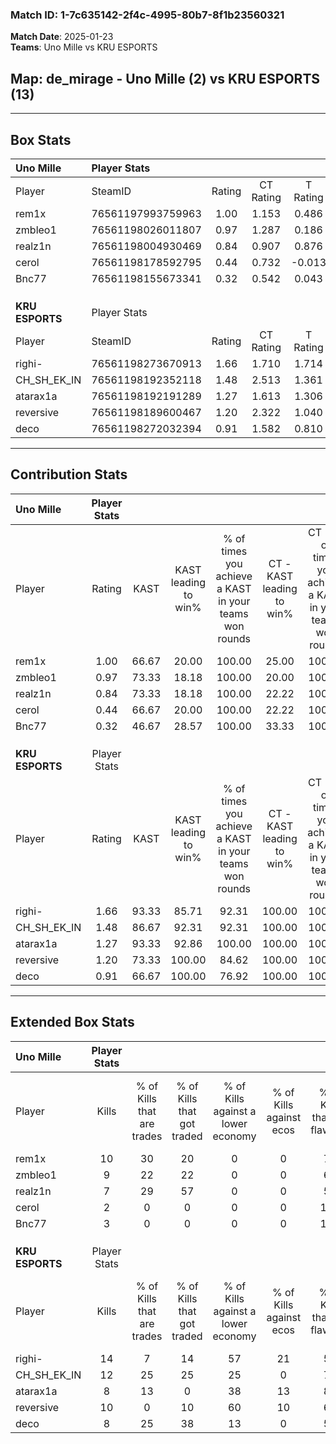 ### Match ID: 1-7c635142-2f4c-4995-80b7-8f1b23560321  
**Match Date**: 2025-01-23  
**Teams**: Uno Mille vs KRU ESPORTS  

## **Map**: de_mirage - Uno Mille (2) vs KRU ESPORTS (13)  
---  

## Box Stats  

| **Uno Mille**   | Player Stats      |        |           |          |       |      |       |         |        |      |     |
| :- | :- | :-: | :-: | :-: | :-: | :-: | :-: | :-: | :-: | :-: | :-: |
| Player          | SteamID           | Rating | CT Rating | T Rating | KAST  | ADR  | Kills | Assists | Deaths | K/D  | HS% |
| rem1x           | 76561197993759963 |  1.00  |   1.153   |  0.486   | 66.67 | 78.5 |  10   |    2    |   11   | 0.91 | 50  |
| zmbleo1         | 76561198026011807 |  0.97  |   1.287   |  0.186   | 73.33 | 61.7 |   9   |    2    |   10   | 0.90 | 33  |
| realz1n         | 76561198004930469 |  0.84  |   0.907   |  0.876   | 73.33 | 69.1 |   7   |    2    |   11   | 0.64 | 42  |
| cerol           | 76561198178592795 |  0.44  |   0.732   |  -0.013  | 66.67 | 35.2 |   2   |    3    |   10   | 0.20 | 50  |
| Bnc77           | 76561198155673341 |  0.32  |   0.542   |  0.043   | 46.67 | 31.9 |   3   |    0    |   10   | 0.30 | 33  |
|                 |                   |        |           |          |       |      |       |         |        |      |     |
|                 |                   |        |           |          |       |      |       |         |        |      |     |
|                 |                   |        |           |          |       |      |       |         |        |      |     |
| **KRU ESPORTS** | Player Stats      |        |           |          |       |      |       |         |        |      |     |
| Player          | SteamID           | Rating | CT Rating | T Rating | KAST  | ADR  | Kills | Assists | Deaths | K/D  | HS% |
| righi-          | 76561198273670913 |  1.66  |   1.710   |  1.714   | 93.33 | 93.9 |  14   |    3    |   6    | 2.33 | 71  |
| CH_SH_EK_IN     | 76561198192352118 |  1.48  |   2.513   |  1.361   | 86.67 | 85.9 |  12   |    5    |   6    | 2.00 | 50  |
| atarax1a        | 76561198192191289 |  1.27  |   1.613   |  1.306   | 93.33 | 62.1 |   8   |    2    |   4    | 2.00 | 25  |
| reversive       | 76561198189600467 |  1.20  |   2.322   |  1.040   | 73.33 | 71.7 |  10   |    2    |   6    | 1.67 | 80  |
| deco            | 76561198272032394 |  0.91  |   1.582   |  0.810   | 66.67 | 59.7 |   8   |    4    |   9    | 0.89 | 25  |
---  

## Contribution Stats  

| **Uno Mille**   | Player Stats |       |                      |                                                        |                           |                                                             |                          |                                                            |
| :- | :-: | :-: | :-: | :-: | :-: | :-: | :-: | :-: |
| Player          |    Rating    | KAST  | KAST leading to win% | % of times you achieve a KAST in your teams won rounds | CT - KAST leading to win% | CT - % of times you achieve a KAST in your teams won rounds | T - KAST leading to win% | T - % of times you achieve a KAST in your teams won rounds |
| rem1x           |     1.00     | 66.67 |        20.00         |                         100.00                         |           25.00           |                           100.00                            |           0.00           |                            0.00                            |
| zmbleo1         |     0.97     | 73.33 |        18.18         |                         100.00                         |           20.00           |                           100.00                            |           0.00           |                            0.00                            |
| realz1n         |     0.84     | 73.33 |        18.18         |                         100.00                         |           22.22           |                           100.00                            |           0.00           |                            0.00                            |
| cerol           |     0.44     | 66.67 |        20.00         |                         100.00                         |           22.22           |                           100.00                            |           0.00           |                            0.00                            |
| Bnc77           |     0.32     | 46.67 |        28.57         |                         100.00                         |           33.33           |                           100.00                            |           0.00           |                            0.00                            |
|                 |              |       |                      |                                                        |                           |                                                             |                          |                                                            |
|                 |              |       |                      |                                                        |                           |                                                             |                          |                                                            |
|                 |              |       |                      |                                                        |                           |                                                             |                          |                                                            |
| **KRU ESPORTS** | Player Stats |       |                      |                                                        |                           |                                                             |                          |                                                            |
| Player          |    Rating    | KAST  | KAST leading to win% | % of times you achieve a KAST in your teams won rounds | CT - KAST leading to win% | CT - % of times you achieve a KAST in your teams won rounds | T - KAST leading to win% | T - % of times you achieve a KAST in your teams won rounds |
| righi-          |     1.66     | 93.33 |        85.71         |                         92.31                          |          100.00           |                           100.00                            |          81.82           |                           90.00                            |
| CH_SH_EK_IN     |     1.48     | 86.67 |        92.31         |                         92.31                          |          100.00           |                           100.00                            |          90.00           |                           90.00                            |
| atarax1a        |     1.27     | 93.33 |        92.86         |                         100.00                         |          100.00           |                           100.00                            |          90.91           |                           100.00                           |
| reversive       |     1.20     | 73.33 |        100.00        |                         84.62                          |          100.00           |                           100.00                            |          100.00          |                           80.00                            |
| deco            |     0.91     | 66.67 |        100.00        |                         76.92                          |          100.00           |                           100.00                            |          100.00          |                           70.00                            |
---  

## Extended Box Stats  

| **Uno Mille**   | Player Stats |                            |                            |                                    |                         |                              |                                 |        |                             |                                     |                          |                               |                            |
| :- | :-: | :-: | :-: | :-: | :-: | :-: | :-: | :-: | :-: | :-: | :-: | :-: | :-: |
| Player          |    Kills     | % of Kills that are trades | % of Kills that got traded | % of Kills against a lower economy | % of Kills against ecos | % of Kills that are flawless | % of Kills that are close duels | Deaths | % of Deaths that get traded | % of Deaths against a lower economy | % of Deaths against ecos | % of Deaths that are flawless | % of Deaths that are close |
| rem1x           |      10      |             30             |             20             |                 0                  |            0            |              70              |                0                |   11   |              0              |                  0                  |            0             |              91               |             0              |
| zmbleo1         |      9       |             22             |             22             |                 0                  |            0            |              67              |                0                |   10   |             20              |                  0                  |            0             |              80               |             10             |
| realz1n         |      7       |             29             |             57             |                 0                  |            0            |              57              |               14                |   11   |              9              |                  0                  |            0             |              36               |             9              |
| cerol           |      2       |             0              |             0              |                 0                  |            0            |             100              |                0                |   10   |             40              |                  0                  |            0             |              40               |             10             |
| Bnc77           |      3       |             0              |             0              |                 0                  |            0            |             100              |                0                |   10   |             20              |                  0                  |            0             |              90               |             20             |
|                 |              |                            |                            |                                    |                         |                              |                                 |        |                             |                                     |                          |                               |                            |
|                 |              |                            |                            |                                    |                         |                              |                                 |        |                             |                                     |                          |                               |                            |
|                 |              |                            |                            |                                    |                         |                              |                                 |        |                             |                                     |                          |                               |                            |
| **KRU ESPORTS** | Player Stats |                            |                            |                                    |                         |                              |                                 |        |                             |                                     |                          |                               |                            |
| Player          |    Kills     | % of Kills that are trades | % of Kills that got traded | % of Kills against a lower economy | % of Kills against ecos | % of Kills that are flawless | % of Kills that are close duels | Deaths | % of Deaths that get traded | % of Deaths against a lower economy | % of Deaths against ecos | % of Deaths that are flawless | % of Deaths that are close |
| righi-          |      14      |             7              |             14             |                 57                 |           21            |              57              |                7                |   6    |             17              |                 17                  |            0             |              50               |             17             |
| CH_SH_EK_IN     |      12      |             25             |             25             |                 25                 |            0            |              75              |                8                |   6    |             33              |                 17                  |            0             |              67               |             0              |
| atarax1a        |      8       |             13             |             0              |                 38                 |           13            |              88              |                0                |   4    |             50              |                  0                  |            0             |              100              |             0              |
| reversive       |      10      |             0              |             10             |                 60                 |           10            |              60              |               20                |   6    |             33              |                 17                  |            0             |              100              |             0              |
| deco            |      8       |             25             |             38             |                 13                 |            0            |              50              |               13                |   9    |             11              |                 22                  |            11            |              44               |             0              |
